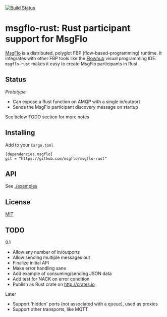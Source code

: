 [![Build Status](https://travis-ci.org/msgflo/msgflo-rust.svg?branch=master)](https://travis-ci.org/msgflo/msgflo-rust)
# msgflo-rust: Rust participant support for MsgFlo

[MsgFlo](https://github.com/msgflo/msgflo) is a distributed, polyglot FBP (flow-based-programming) runtime.
It integrates with other FBP tools like the [Flowhub](http://flowhub.io) visual programming IDE.
`msgflo-rust` makes it easy to create MsgFlo participants in Rust.

## Status

*Prototype*

* Can expose a Rust function on AMQP with a single in/outport
* Sends the MsgFlo participant discovery message on startup

See below TODO section for more notes

## Installing

Add to your `Cargo.toml`

    [dependencies.msgflo]
    git = "https://github.com/msgflo/msgflo-rust"

## API

See [./examples](./examples)

## License

[MIT](./LICENSE.md)

## TODO

0.1

* Allow any number of in/outports
* Allow sending multiple messages out
* Finalize initial API
* Make error handling sane
* Add example of consuming/sending JSON data
* Add test for NACK on error condition
* Publish as Rust crate on http://crates.io

Later

* Support 'hidden' ports (not associated with a queue), used as proxies
* Support other transports, like MQTT

